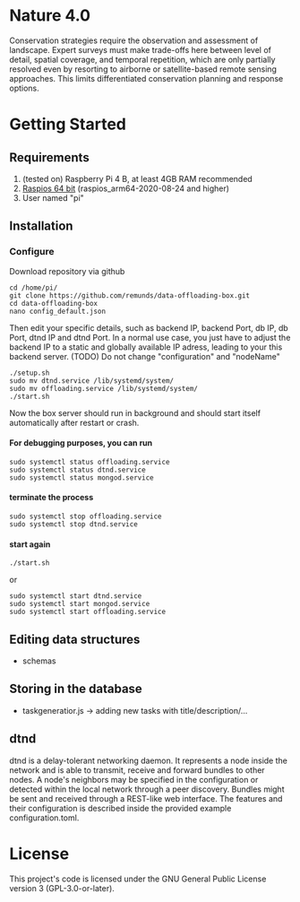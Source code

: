 # Nature 4.0
Conservation strategies require the observation and assessment of landscape. Expert surveys must make trade-offs here between level of detail, spatial coverage, and temporal repetition, which are only partially resolved even by resorting to airborne or satellite-based remote sensing approaches. This limits differentiated conservation planning and response options.

# Getting Started
## Requirements
1. (tested on) Raspberry Pi 4 B, at least 4GB RAM recommended
2. [Raspios 64 bit](https://downloads.raspberrypi.org/raspios_arm64/images/) (raspios_arm64-2020-08-24 and higher)
3. User named "pi"

## Installation
### Configure
Download repository via github
```
cd /home/pi/
git clone https://github.com/remunds/data-offloading-box.git
cd data-offloading-box
nano config_default.json
```
Then edit your specific details, such as backend IP, backend Port, db IP, db Port, dtnd IP and dtnd Port.
In a normal use case, you just have to adjust the backend IP to a static and globally available IP adress, leading to your this backend server. (TODO)
Do not change "configuration" and "nodeName"


```
./setup.sh
sudo mv dtnd.service /lib/systemd/system/
sudo mv offloading.service /lib/systemd/system/ 
./start.sh
```
Now the box server should run in background and should start itself automatically after restart or crash.
#### For debugging purposes, you can run
```
sudo systemctl status offloading.service
sudo systemctl status dtnd.service
sudo systemctl status mongod.service
```

#### terminate the process
```
sudo systemctl stop offloading.service
sudo systemctl stop dtnd.service
``` 

#### start again
```
./start.sh
```
or
```
sudo systemctl start dtnd.service
sudo systemctl start mongod.service
sudo systemctl start offloading.service
```

## Editing data structures

* schemas

## Storing in the database

* taskgeneratior.js -> adding new tasks with title/description/...

## dtnd
dtnd is a delay-tolerant networking daemon. It represents a node inside the network and is able to transmit, receive and forward bundles to other nodes. A node's neighbors may be specified in the configuration or detected within the local network through a peer discovery. Bundles might be sent and received through a REST-like web interface. The features and their configuration is described inside the provided example configuration.toml.

# License
This project's code is licensed under the GNU General Public License version 3 (GPL-3.0-or-later).
